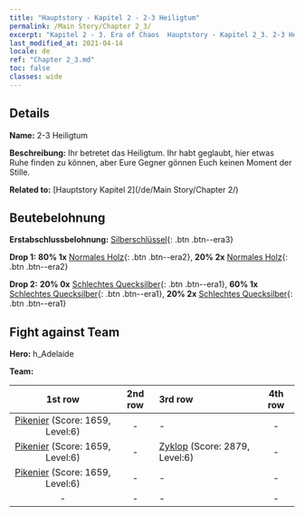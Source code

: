```yaml
---
title: "Hauptstory - Kapitel 2 - 2-3 Heiligtum"
permalink: /Main Story/Chapter 2_3/
excerpt: "Kapitel 2 - 3. Era of Chaos  Hauptstory - Kapitel 2_3. 2-3 Heiligtum"
last_modified_at: 2021-04-14
locale: de
ref: "Chapter 2_3.md"
toc: false
classes: wide
---
```


## Details

 **Name:** 2-3 Heiligtum

 **Beschreibung:** Ihr betretet das Heiligtum. Ihr habt geglaubt, hier etwas Ruhe finden zu können, aber Eure Gegner gönnen Euch keinen Moment der Stille.

 **Related to:** [Hauptstory Kapitel 2](/de/Main Story/Chapter 2/)

## Beutebelohnung

 **Erstabschlussbelohnung:** [Silberschlüssel](/de/Items/con_693/){: .btn .btn--era3}

 **Drop 1:** **80% 1x** [Normales Holz](/de/Items/mat_7/){: .btn .btn--era2}, **20% 2x** [Normales Holz](/de/Items/mat_7/){: .btn .btn--era2}

 **Drop 2:** **20% 0x** [Schlechtes Quecksilber](/de/Items/mat_2/){: .btn .btn--era1}, **60% 1x** [Schlechtes Quecksilber](/de/Items/mat_2/){: .btn .btn--era1}, **20% 2x** [Schlechtes Quecksilber](/de/Items/mat_2/){: .btn .btn--era1}


## Fight against Team
 **Hero:** h_Adelaide

 **Team:**


  | 1st row | 2nd row | 3rd row | 4th row |
  |:----:|:----:|:----|:----:|
  | [Pikenier](/de/units/Pikeman/) (Score: 1659, Level:6)  | - | - | - |
  | [Pikenier](/de/units/Pikeman/) (Score: 1659, Level:6)  | - | [Zyklop](/de/units/Cyclops/) (Score: 2879, Level:6)  | - |
  | [Pikenier](/de/units/Pikeman/) (Score: 1659, Level:6)  | - | - | - |
  | - | - | - | - |


